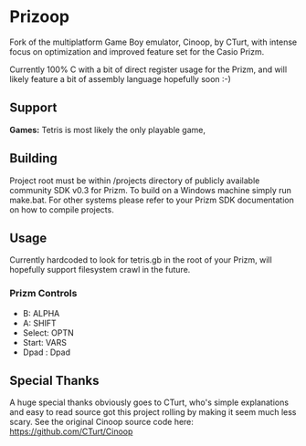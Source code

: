 Prizoop
=======

Fork of the multiplatform Game Boy emulator, Cinoop, by CTurt, with intense focus on optimization and improved feature set for the Casio Prizm.

Currently 100% C with a bit of direct register usage for the Prizm, and will likely feature a bit of assembly language hopefully soon :-)

## Support

**Games:** Tetris is most likely the only playable game,

## Building

Project root must be within /projects directory of publicly available community SDK v0.3 for Prizm. To build on a Windows machine simply run make.bat. For other systems please refer to your Prizm SDK documentation on how to compile projects.

## Usage

Currently hardcoded to look for tetris.gb in the root of your Prizm, will hopefully support filesystem crawl in the future.

### Prizm Controls
- B: ALPHA
- A: SHIFT
- Select: OPTN
- Start: VARS
- Dpad : Dpad

## Special Thanks

A huge special thanks obviously goes to CTurt, who's simple explanations and easy to read source got this project rolling by making it seem much less scary. See the original Cinoop source code here:
https://github.com/CTurt/Cinoop
